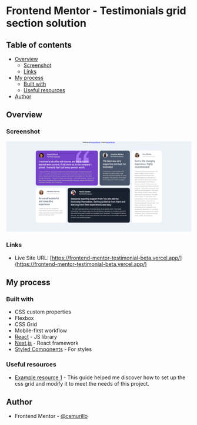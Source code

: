 # Frontend Mentor - Testimonials grid section solution

## Table of contents

- [Overview](#overview)
  - [Screenshot](#screenshot)
  - [Links](#links)
- [My process](#my-process)
  - [Built with](#built-with)
  - [Useful resources](#useful-resources)
- [Author](#author)

## Overview

### Screenshot

![](./screenshot.png)

### Links

- Live Site URL: [https://frontend-mentor-testimonial-beta.vercel.app/](https://frontend-mentor-testimonial-beta.vercel.app/)

## My process

### Built with

- CSS custom properties
- Flexbox
- CSS Grid
- Mobile-first workflow
- [React](https://reactjs.org/) - JS library
- [Next.js](https://nextjs.org/) - React framework
- [Styled Components](https://styled-components.com/) - For styles

### Useful resources

- [Example resource 1](https://css-tricks.com/snippets/css/complete-guide-grid/) - This guide helped me discover how to set up the css grid and modify it to meet the needs of this project.

## Author

- Frontend Mentor - [@csmurillo](https://www.frontendmentor.io/profile/csmurillo)